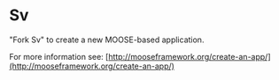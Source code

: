 Sv
=====

"Fork Sv" to create a new MOOSE-based application.

For more information see: [http://mooseframework.org/create-an-app/](http://mooseframework.org/create-an-app/)
